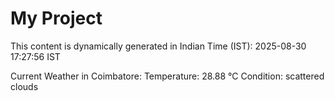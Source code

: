 # My Project

This content is dynamically generated in Indian Time (IST): 2025-08-30 17:27:56 IST


Current Weather in Coimbatore:
Temperature: 28.88 °C
Condition: scattered clouds

